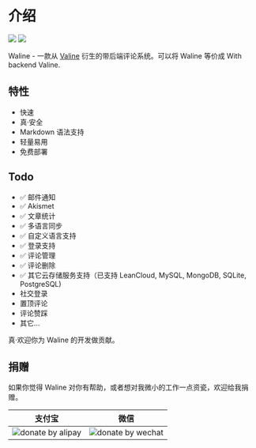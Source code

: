 # 介绍
![](https://img.shields.io/npm/v/@waline/client?color=blue&logo=npm&style=flat-square)
[ ![](https://img.shields.io/badge/telegram-walinejs-2ca5e0?logo=telegram&style=flat-square) ](https://t.me/walinejs)

Waline - 一款从 [Valine](https://valine.js.org) 衍生的带后端评论系统。可以将 Waline 等价成 With backend Valine.

## 特性

- 快速
- 真·安全
- Markdown 语法支持
- 轻量易用
- 免费部署

## Todo

- ✅ 邮件通知
- ✅ Akismet 
- ✅ 文章统计
- ✅ 多语言同步
- ✅ 自定义语言支持
- ✅ 登录支持
- ✅ 评论管理
- ✅ 评论删除
- ✅ 其它云存储服务支持（已支持 LeanCloud, MySQL, MongoDB, SQLite, PostgreSQL)
- 社交登录
- 置顶评论
- 评论赞踩
- 其它...

真·欢迎你为 Waline 的开发做贡献。

## 捐赠

如果你觉得 Waline 对你有帮助，或者想对我微小的工作一点资瓷，欢迎给我捐赠。

| 支付宝 | 微信 |
|:-------:|:------:|
| ![donate by alipay](https://p5.ssl.qhimg.com/t013f422b5b319becbb.png) | ![donate by wechat](https://p4.ssl.qhimg.com/t0142965a40989b8d7a.png) | 